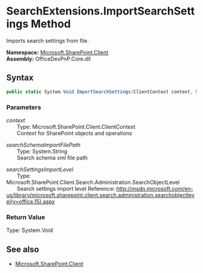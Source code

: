 # SearchExtensions.ImportSearchSettings Method  
Imports search settings from file.  

**Namespace:** [Microsoft.SharePoint.Client](Microsoft.SharePoint.Client.md)  
**Assembly:** OfficeDevPnP.Core.dll  
## Syntax
```C#
public static System.Void ImportSearchSettings(ClientContext context, String searchSchemaImportFilePath, SearchObjectLevel searchSettingsImportLevel)
```
### Parameters
*context*  
&emsp;&emsp;Type: Microsoft.SharePoint.Client.ClientContext  
&emsp;&emsp;Context for SharePoint objects and operations  
  
*searchSchemaImportFilePath*  
&emsp;&emsp;Type: System.String  
&emsp;&emsp;Search schema xml file path  
  
*searchSettingsImportLevel*  
&emsp;&emsp;Type: Microsoft.SharePoint.Client.Search.Administration.SearchObjectLevel  
&emsp;&emsp;Search settings import level
            Reference: http://msdn.microsoft.com/en-us/library/microsoft.sharepoint.client.search.administration.searchobjectlevel(v=office.15).aspx
              
  
### Return Value
Type: System.Void  

## See also
- [Microsoft.SharePoint.Client](Microsoft.SharePoint.Client.md)
